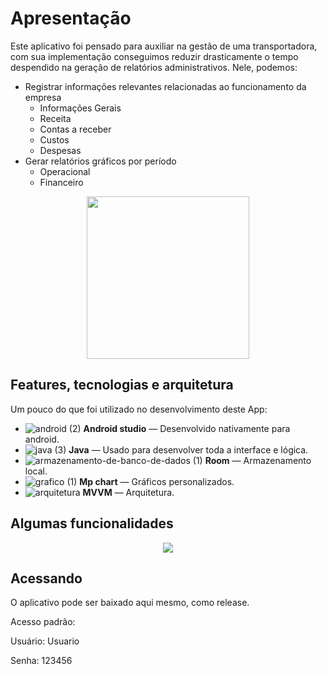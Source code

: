 <h1> Apresentação </h1>

Este aplicativo foi pensado para auxiliar na gestão de uma transportadora, com sua implementação conseguimos reduzir drasticamente o tempo despendido na geração de relatórios administrativos. 
Nele, podemos:
 - Registrar informações relevantes relacionadas ao funcionamento da empresa
   - Informações Gerais
   - Receita
   - Contas a receber
   - Custos
   - Despesas
 - Gerar relatórios gráficos por período
   - Operacional
   - Financeiro 

<div align="center">
  <img src="https://github.com/GuilhermeNa/ProjetoGhn/assets/117855197/adf9e53b-a4bc-41cd-96c7-9d84a8653c13" width="260">
</div>


<h2> Features, tecnologias e arquitetura </h2>

Um pouco do que foi utilizado no desenvolvimento deste App:

-  ![android (2)](https://github.com/GuilhermeNa/ProjetoGhn/assets/117855197/947b50ae-8287-4754-b920-38718c3a8fb8) **Android studio** — Desenvolvido nativamente para android.
-  ![java (3)](https://github.com/GuilhermeNa/ProjetoGhn/assets/117855197/6cce3542-7b9e-47c7-86ea-d1739a606f70) **Java** — Usado para desenvolver toda a interface e lógica.
-  ![armazenamento-de-banco-de-dados (1)](https://github.com/GuilhermeNa/ProjetoGhn/assets/117855197/89fe136c-5230-42d4-b547-5b33fc71daef) **Room** — Armazenamento local.
-  ![grafico (1)](https://github.com/GuilhermeNa/ProjetoGhn/assets/117855197/a9d1e748-5ab5-4e77-99a1-49bcd7b060ba) **Mp chart** — Gráficos personalizados.
-  ![arquitetura](https://github.com/GuilhermeNa/ProjetoGhn/assets/117855197/934e3e0e-972d-4712-9011-d4e9aade73f0) **MVVM** — Arquitetura.
 

<h2> Algumas funcionalidades </h2>

<div align="center">
  <img src="https://github.com/GuilhermeNa/ProjetoGhn/assets/117855197/d0a2e8be-2e82-40ae-8f5f-e0af82495acc">
</div>


<h2> Acessando </h2>
O aplicativo pode ser baixado aqui mesmo, como release.

Acesso padrão:

Usuário: Usuario

Senha: 123456


 





